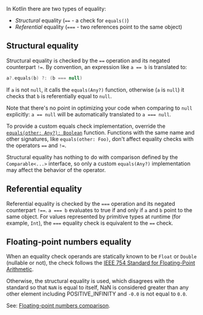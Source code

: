 [//]: # (title: Equality)

In Kotlin there are two types of equality:

* _Structural_ equality (`==` - a check for `equals()`)
* _Referential_ equality (`===` - two references point to the same object)

## Structural equality

Structural equality is checked by the `==` operation and its negated counterpart `!=`.
By convention, an expression like `a == b` is translated to:

```kotlin
a?.equals(b) ?: (b === null)
```

If `a` is not `null`, it calls the `equals(Any?)` function, otherwise (`a` is `null`) it checks that `b`
is referentially equal to `null`.

Note that there's no point in optimizing your code when comparing to `null` explicitly:
`a == null` will be automatically translated to `a === null`.

To provide a custom equals check implementation, override the
[`equals(other: Any?): Boolean`](https://kotlinlang.org/api/latest/jvm/stdlib/kotlin/-any/equals.html) function.
Functions with the same name and other signatures, like `equals(other: Foo)`, don't affect equality checks with
the operators `==` and `!=`.

Structural equality has nothing to do with comparison defined by the `Comparable<...>` interface, so only a custom 
`equals(Any?)` implementation may affect the behavior of the operator. 

## Referential equality

Referential equality is checked by the `===` operation and its negated counterpart `!==`. `a === b` evaluates to
true if and only if `a` and `b` point to the same object. For values represented by primitive types at runtime
(for example, `Int`), the `===` equality check is equivalent to the `==` check.

## Floating-point numbers equality

When an equality check operands are statically known to be `Float` or `Double` (nullable or not), the check follows the 
[IEEE 754 Standard for Floating-Point Arithmetic](https://en.wikipedia.org/wiki/IEEE_754). 

Otherwise, the structural equality is used, which disagrees with the standard so that `NaN` is equal to itself, NaN is considered greater than any other element including POSITIVE_INFINITY and `-0.0` is not equal to `0.0`.

See: [Floating-point numbers comparison](numbers.md#floating-point-numbers-comparison).
